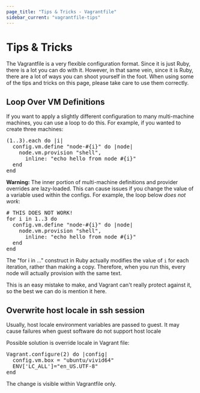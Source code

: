 ```yaml
---
page_title: "Tips & Tricks - Vagrantfile"
sidebar_current: "vagrantfile-tips"
---
```


# Tips & Tricks

The Vagrantfile is a very flexible configuration format. Since it is just
Ruby, there is a lot you can do with it. However, in that same vein, since
it is Ruby, there are a lot of ways you can shoot yourself in the foot. When
using some of the tips and tricks on this page, please take care to use them
correctly.

## Loop Over VM Definitions

If you want to apply a slightly different configuration to many
multi-machine machines, you can use a loop to do this. For example, if
you wanted to create three machines:

<pre class="prettyprint">
(1..3).each do |i|
  config.vm.define "node-#{i}" do |node|
    node.vm.provision "shell",
      inline: "echo hello from node #{i}"
  end
end
</pre>

<strong>Warning:</strong> The inner portion of multi-machine definitions
and provider overrides are lazy-loaded. This can cause issues if you change
the value of a variable used within the configs. For example, the loop below
<em>does not work</em>:

<pre class="prettyprint">
# THIS DOES NOT WORK!
for i in 1..3 do
  config.vm.define "node-#{i}" do |node|
    node.vm.provision "shell",
      inline: "echo hello from node #{i}"
  end
end
</pre>

The "for i in  ..." construct in Ruby actually modifies the value of `i`
for each iteration, rather than making a copy. Therefore, when you run this,
every node will actually provision with the same text.

This is an easy mistake to make, and Vagrant can't really protect against it,
so the best we can do is mention it here.

## Overwrite host locale in ssh session

Usually, host locale environment variables are passed to guest. It may cause 
failures when guest software do not support host locale

Possible solution is override locale in Vagrant file:

<pre class="prettyprint">
Vagrant.configure(2) do |config|
  config.vm.box = "ubuntu/vivid64"
  ENV['LC_ALL']="en_US.UTF-8"
end 
</pre>

The change is visible within Vagrantfile only.

